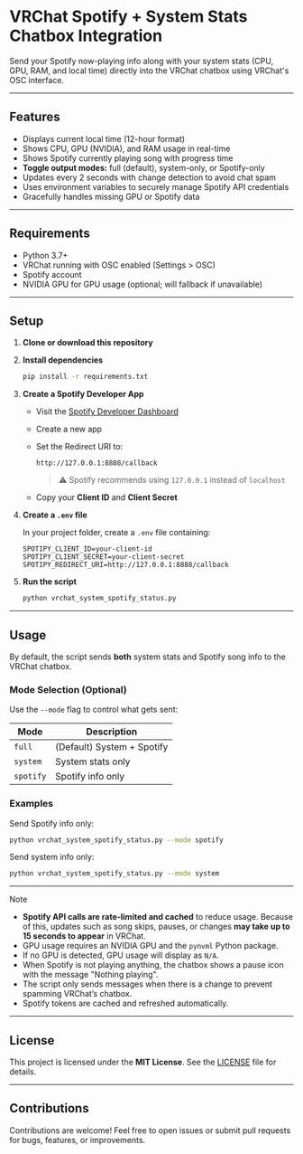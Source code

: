 # VRChat Spotify + System Stats Chatbox Integration

Send your Spotify now-playing info along with your system stats (CPU, GPU, RAM, and local time) directly into the VRChat chatbox using VRChat's OSC interface.

---

## Features

* Displays current local time (12-hour format)
* Shows CPU, GPU (NVIDIA), and RAM usage in real-time
* Shows Spotify currently playing song with progress time
* **Toggle output modes:** full (default), system-only, or Spotify-only
* Updates every 2 seconds with change detection to avoid chat spam
* Uses environment variables to securely manage Spotify API credentials
* Gracefully handles missing GPU or Spotify data

---

## Requirements

* Python 3.7+
* VRChat running with OSC enabled (Settings > OSC)
* Spotify account
* NVIDIA GPU for GPU usage (optional; will fallback if unavailable)

---

## Setup

1. **Clone or download this repository**

2. **Install dependencies**

   ```bash
   pip install -r requirements.txt
   ```

3. **Create a Spotify Developer App**

   * Visit the [Spotify Developer Dashboard](https://developer.spotify.com/dashboard)
   * Create a new app
   * Set the Redirect URI to:

     ```plaintext
     http://127.0.0.1:8888/callback
     ```

     > ⚠️ Spotify recommends using `127.0.0.1` instead of `localhost`
   * Copy your **Client ID** and **Client Secret**

4. **Create a `.env` file**

   In your project folder, create a `.env` file containing:

   ```dotenv
   SPOTIPY_CLIENT_ID=your-client-id
   SPOTIPY_CLIENT_SECRET=your-client-secret
   SPOTIPY_REDIRECT_URI=http://127.0.0.1:8888/callback
   ```

5. **Run the script**

   ```bash
   python vrchat_system_spotify_status.py
   ```

---

## Usage

By default, the script sends **both** system stats and Spotify song info to the VRChat chatbox.

### Mode Selection (Optional)

Use the `--mode` flag to control what gets sent:

| Mode      | Description                |
| --------- | -------------------------- |
| `full`    | (Default) System + Spotify |
| `system`  | System stats only          |
| `spotify` | Spotify info only          |

### Examples

Send Spotify info only:

```bash
python vrchat_system_spotify_status.py --mode spotify
```

Send system info only:

```bash
python vrchat_system_spotify_status.py --mode system
```

---

> [!NOTE]
>
> * **Spotify API calls are rate-limited and cached** to reduce usage. Because of this, updates such as song skips, pauses, or changes **may take up to 15 seconds to appear** in VRChat.
> * GPU usage requires an NVIDIA GPU and the `pynvml` Python package.
> * If no GPU is detected, GPU usage will display as `N/A`.
> * When Spotify is not playing anything, the chatbox shows a pause icon with the message "Nothing playing".
> * The script only sends messages when there is a change to prevent spamming VRChat’s chatbox.
> * Spotify tokens are cached and refreshed automatically.

---

## License

This project is licensed under the **MIT License**. See the [LICENSE](LICENSE) file for details.

---

## Contributions

Contributions are welcome! Feel free to open issues or submit pull requests for bugs, features, or improvements.
